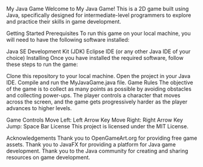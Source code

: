 My Java Game
Welcome to My Java Game! This is a 2D game built using Java, specifically designed for intermediate-level programmers to explore and practice their skills in game development.

Getting Started
Prerequisites
To run this game on your local machine, you will need to have the following software installed:

Java SE Development Kit (JDK)
Eclipse IDE (or any other Java IDE of your choice)
Installing
Once you have installed the required software, follow these steps to run the game:

Clone this repository to your local machine.
Open the project in your Java IDE.
Compile and run the MyJavaGame.java file.
Game Rules
The objective of the game is to collect as many points as possible by avoiding obstacles and collecting power-ups. The player controls a character that moves across the screen, and the game gets progressively harder as the player advances to higher levels.

Game Controls
Move Left: Left Arrow Key
Move Right: Right Arrow Key
Jump: Space Bar
License
This project is licensed under the MIT License.

Acknowledgements
Thank you to OpenGameArt.org for providing free game assets.
Thank you to JavaFX for providing a platform for Java game development.
Thank you to the Java community for creating and sharing resources on game development.

